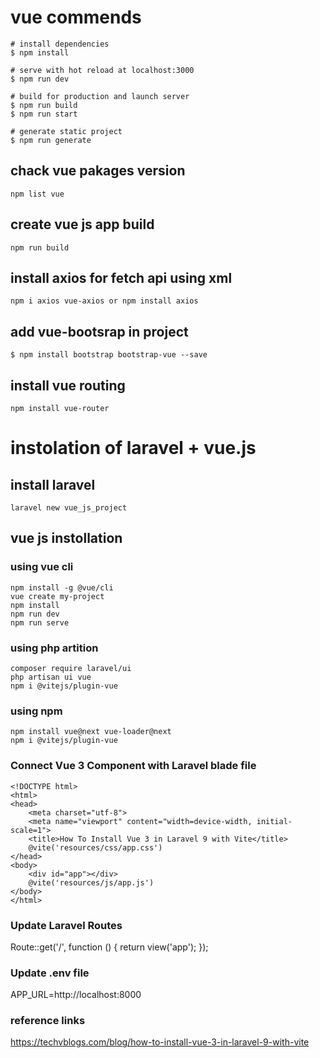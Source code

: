 # vue commends
```
# install dependencies
$ npm install

# serve with hot reload at localhost:3000
$ npm run dev

# build for production and launch server
$ npm run build
$ npm run start

# generate static project
$ npm run generate
```

## chack vue pakages version
`npm list vue`

## create vue js app build
`npm run build`

## install axios for fetch api using xml
`npm i axios vue-axios or npm install axios`

## add vue-bootsrap in project
`$ npm install bootstrap bootstrap-vue --save`

## install vue routing
`npm install vue-router`

# instolation of laravel + vue.js

## install laravel
`laravel new vue_js_project`

## vue js instollation
### using vue cli
```
npm install -g @vue/cli
vue create my-project
npm install
npm run dev
npm run serve
```
### using php  artition
```
composer require laravel/ui
php artisan ui vue
npm i @vitejs/plugin-vue
```
### using npm 
```
npm install vue@next vue-loader@next
npm i @vitejs/plugin-vue
```


### Connect Vue 3 Component with Laravel blade file
```
<!DOCTYPE html>
<html>
<head>
	<meta charset="utf-8">
	<meta name="viewport" content="width=device-width, initial-scale=1">
	<title>How To Install Vue 3 in Laravel 9 with Vite</title>
    @vite('resources/css/app.css')
</head>
<body>
	<div id="app"></div>
	@vite('resources/js/app.js')
</body>
</html>
```

### Update Laravel Routes

Route::get('/', function () {
return view('app');
});


### Update .env file

APP_URL=http://localhost:8000

### reference links

https://techvblogs.com/blog/how-to-install-vue-3-in-laravel-9-with-vite
